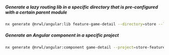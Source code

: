 ##### Generate a lazy routing lib in a specific directory that is pre-configured with a certain parent module

```bash
nx generate @nrwl/angular:lib feature-game-detail --directory=store --lazy --routing --parent="apps/store/src/app/app.module.ts"
```

##### Generate an Angular component in a specific project

```bash
nx generate @nrwl/angular:component game-detail --project=store-feature-game-detail
```
